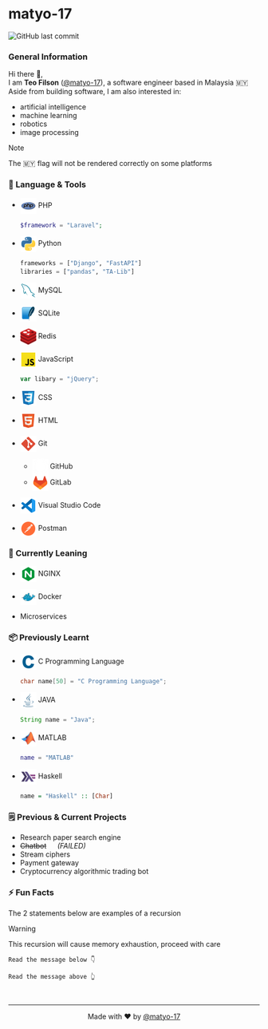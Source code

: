 # matyo-17
![GitHub last commit](https://img.shields.io/github/last-commit/matyo-17/matyo-17?label=last%20updated)

### General Information
Hi there 👋,  
I am **Teo Filson** ([@matyo-17](https://github.com/matyo-17)), a software engineer based in Malaysia :malaysia:  
Aside from building software, I am also interested in:
- artificial intelligence
- machine learning
- robotics
- image processing

> [!NOTE]
> The :malaysia: flag will not be rendered correctly on some platforms

### 🔨 Language & Tools
- <img src="icons/php.png" style="width:2rem;height:2rem;vertical-align:middle;"/> PHP
  ```php
  $framework = "Laravel";
  ```
  
- <img src="icons/python.png" style="width:2rem;height:2rem;vertical-align:middle;"/> Python
  ```python
  frameworks = ["Django", "FastAPI"]
  libraries = ["pandas", "TA-Lib"]
  ```

- <img src="icons/mysql.png" style="width:2rem;height:2rem;vertical-align:middle;"/> MySQL

- <img src="icons/sqlite.png" style="width:2rem;height:2rem;vertical-align:middle;"/> SQLite

- <img src="icons/redis.png" style="width:2rem;height:2rem;vertical-align:middle;"/> Redis

- <img src="icons/js.png" style="width:2rem;height:2rem;vertical-align:middle;"/> JavaScript
    ```js
    var libary = "jQuery";
    ```

- <img src="icons/css.png" style="width:2rem;height:2rem;vertical-align:middle;"/> CSS

- <img src="icons/html.png" style="width:2rem;height:2rem;vertical-align:middle;"/> HTML

- <img src="icons/git.png" style="width:2rem;height:2rem;vertical-align:middle;"/> Git
  - <img src="icons/github.png" style="width:2rem;height:2rem;vertical-align:middle;"/> GitHub
  - <img src="icons/gitlab.png" style="width:2rem;height:2rem;vertical-align:middle;"/> GitLab

- <img src="icons/vscode.png" style="width:2rem;height:2rem;vertical-align:middle;"/> Visual Studio Code

- <img src="icons/postman.png" style="width:2rem;height:2rem;vertical-align:middle;"/> Postman

### 🌱 Currently Leaning
- <img src="icons/nginx.png" style="width:2rem;height:2rem;vertical-align:middle;"/> NGINX

- <img src="icons/docker.png" style="width:2rem;height:2rem;vertical-align:middle;"/> Docker

- Microservices

### 📦 Previously Learnt
- <img src="icons/c.png" style="width:2rem;height:2rem;vertical-align:middle;"/> C Programming Language
    ```c
    char name[50] = "C Programming Language";
    ```

- <img src="icons/java.png" style="width:2rem;height:2rem;vertical-align:middle;"/> JAVA
    ```java
    String name = "Java";
    ```

- <img src="icons/matlab.png" style="width:2rem;height:2rem;vertical-align:middle;"/> MATLAB
    ```matlab
    name = "MATLAB"
    ```

- <img src="icons/haskell.png" style="width:2rem;height:2rem;vertical-align:middle;"/> Haskell
    ```haskell
    name = "Haskell" :: [Char]
    ```

### 🗒️ Previous & Current Projects
- Research paper search engine
- ~~Chatbot~~ &emsp; *(FAILED)*
- Stream ciphers
- Payment gateway
- Cryptocurrency algorithmic trading bot

### ⚡ Fun Facts
The 2 statements below are examples of a recursion
> [!WARNING]
> This recursion will cause memory exhaustion, proceed with care
```
Read the message below 👇
```
```
Read the message above 👆
```

<br>

---
<div style="text-align:center;">
Made with ❤️ by <a href="https://github.com/matyo-17" target="_blank">@matyo-17</a>
</div>

<!--
**matyo-17/matyo-17** is a ✨ _special_ ✨ repository because its `README.md` (this file) appears on your GitHub profile.

Here are some ideas to get you started:

- 🔭 I’m currently working on ...
- 🌱 I’m currently learning ...
- 👯 I’m looking to collaborate on ...
- 🤔 I’m looking for help with ...
- 💬 Ask me about ...
- 📫 How to reach me: ...
- 😄 Pronouns: ...
- ⚡ Fun fact: ...
-->
